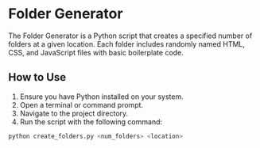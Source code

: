 # Folder Generator

The Folder Generator is a Python script that creates a specified number of folders at a given location. Each folder includes randomly named HTML, CSS, and JavaScript files with basic boilerplate code.

## How to Use
1. Ensure you have Python installed on your system.
2. Open a terminal or command prompt.
3. Navigate to the project directory.
4. Run the script with the following command:

```bash
python create_folders.py <num_folders> <location>

